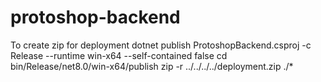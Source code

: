 # protoshop-backend

To create zip for deployment
dotnet publish ProtoshopBackend.csproj -c Release --runtime win-x64 --self-contained false
cd bin/Release/net8.0/win-x64/publish
zip -r ../../../../deployment.zip ./*